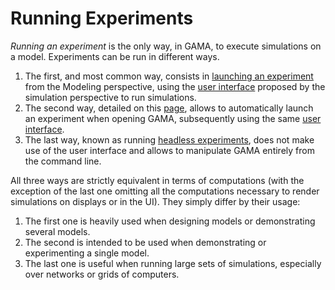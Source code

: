 
# Running Experiments



_Running an experiment_ is the only way, in GAMA, to execute simulations on a model. Experiments can be run in different ways.
  1. The first, and most common way, consists in [launching an experiment](LaunchingExperiments) from the Modeling perspective, using the [user interface](ExperimentsUserInterface) proposed by the simulation perspective to run simulations.
  1. The second way, detailed on this [page](Launching), allows to automatically launch an experiment when opening GAMA, subsequently using the same [user interface](ExperimentsUserInterface).
  1. The last way, known as running [headless experiments](Headless), does not make use of the user interface and allows to manipulate GAMA entirely from the command line.

All three ways are strictly equivalent in terms of computations (with the exception of the last one omitting all the computations necessary to render simulations on displays or in the UI). They simply differ by their usage:
  1. The first one is heavily used when designing models or demonstrating several models.
  1. The second is intended to be used when demonstrating or experimenting a single model.
  1. The last one is useful when running large sets of simulations, especially over networks or grids of computers.